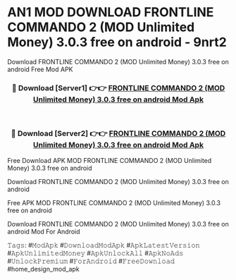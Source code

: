 # AN1 MOD DOWNLOAD FRONTLINE COMMANDO 2 (MOD Unlimited Money) 3.0.3 free on android - 9nrt2
Download FRONTLINE COMMANDO 2 (MOD Unlimited Money) 3.0.3 free on android Free Mod APK

<div align="center">
<h3>🔴 Download [Server1] 👉👉 <a href="https://apk-comot.site?title=FRONTLINE_COMMANDO_2_(MOD_Unlimited_Money)_3.0.3_free_on_android">FRONTLINE COMMANDO 2 (MOD Unlimited Money) 3.0.3 free on android Mod Apk</a></h3><br>

<h3>🔴 Download [Server2] 👉👉 <a href="https://apk-comot.site?title=FRONTLINE_COMMANDO_2_(MOD_Unlimited_Money)_3.0.3_free_on_android">FRONTLINE COMMANDO 2 (MOD Unlimited Money) 3.0.3 free on android Mod Apk</a></h3>
</div>


Free Download APK MOD FRONTLINE COMMANDO 2 (MOD Unlimited Money) 3.0.3 free on android

Download FRONTLINE COMMANDO 2 (MOD Unlimited Money) 3.0.3 free on android 

Free APK MOD FRONTLINE COMMANDO 2 (MOD Unlimited Money) 3.0.3 free on android 

Download FRONTLINE COMMANDO 2 (MOD Unlimited Money) 3.0.3 free on android Mod For Android

𝚃𝚊𝚐𝚜: #𝙼𝚘𝚍𝙰𝚙𝚔 #𝙳𝚘𝚠𝚗𝚕𝚘𝚊𝚍𝙼𝚘𝚍𝙰𝚙𝚔 #𝙰𝚙𝚔𝙻𝚊𝚝𝚎𝚜𝚝𝚅𝚎𝚛𝚜𝚒𝚘𝚗 #𝙰𝚙𝚔𝚄𝚗𝚕𝚒𝚖𝚒𝚝𝚎𝚍𝙼𝚘𝚗𝚎𝚢 #𝙰𝚙𝚔𝚄𝚗𝚕𝚘𝚌𝚔𝙰𝚕𝚕 #𝙰𝚙𝚔𝙽𝚘𝙰𝚍𝚜 #𝚄𝚗𝚕𝚘𝚌𝚔𝙿𝚛𝚎𝚖𝚒𝚞𝚖 #𝙵𝚘𝚛𝙰𝚗𝚍𝚛𝚘𝚒𝚍 #𝙵𝚛𝚎𝚎𝙳𝚘𝚠𝚗𝚕𝚘𝚊𝚍 #home_design_mod_apk